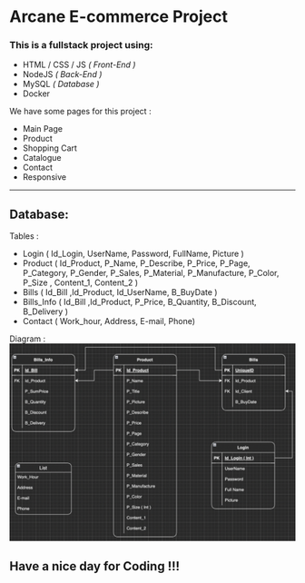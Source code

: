# Arcane E-commerce Project 
### This is a fullstack project using: 
* HTML / CSS / JS _( Front-End )_
* NodeJS _( Back-End )_
* MySQL _( Database )_
* Docker

We have some pages for this project :

* Main Page
* Product
* Shopping Cart
* Catalogue 
* Contact
* Responsive

--------------------------------
## Database:
Tables :
- Login ( Id_Login, UserName, Password, FullName, Picture )
- Product ( Id_Product, P_Name, P_Describe, P_Price, P_Page, P_Category, P_Gender, P_Sales, P_Material, P_Manufacture, P_Color, P_Size , Content_1, Content_2 )
- Bills ( Id_Bill ,Id_Product, Id_UserName, B_BuyDate )
- Bills_Info ( Id_Bill ,Id_Product, P_Price, B_Quantity, B_Discount, B_Delivery )
- Contact ( Work_hour, Address, E-mail, Phone)

Diagram :
![alt text](/ArcaneDB_Diagram.png)



## Have a nice day for Coding !!!
